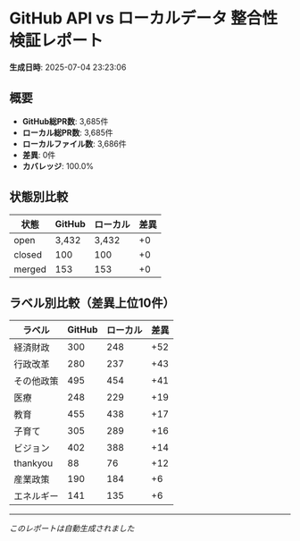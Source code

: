 # GitHub API vs ローカルデータ 整合性検証レポート

**生成日時**: 2025-07-04 23:23:06

## 概要

- **GitHub総PR数**: 3,685件
- **ローカル総PR数**: 3,685件
- **ローカルファイル数**: 3,686件
- **差異**: 0件
- **カバレッジ**: 100.0%

## 状態別比較

| 状態 | GitHub | ローカル | 差異 |
|------|--------|----------|------|
| open | 3,432 | 3,432 | +0 |
| closed | 100 | 100 | +0 |
| merged | 153 | 153 | +0 |

## ラベル別比較（差異上位10件）

| ラベル | GitHub | ローカル | 差異 |
|--------|--------|----------|------|
| 経済財政 | 300 | 248 | +52 |
| 行政改革 | 280 | 237 | +43 |
| その他政策 | 495 | 454 | +41 |
| 医療 | 248 | 229 | +19 |
| 教育 | 455 | 438 | +17 |
| 子育て | 305 | 289 | +16 |
| ビジョン | 402 | 388 | +14 |
| thankyou | 88 | 76 | +12 |
| 産業政策 | 190 | 184 | +6 |
| エネルギー | 141 | 135 | +6 |

---
*このレポートは自動生成されました*